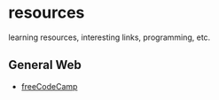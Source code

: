 # resources
learning resources, interesting links, programming, etc.


## General Web
- [freeCodeCamp](https://www.freecodecamp.org/map)
